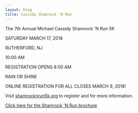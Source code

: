 ```yaml
---
layout: blog
title: Cassidy Shamrock 'N Run
---
```


The 7th Annual Michael Cassidy Shamrock 'N Run 5K

SATURDAY MARCH 17, 2018

RUTHERFORD, NJ

10:00 AM

REGISTRATION OPENS 8:00 AM

RAIN OR SHINE

ONLINE REGISTRATION FOR ALL CLOSES MARCH 9, 2018!

Visit [shamrocknrun5k.org](https://shamrocknrun5k.org/) to register and for more information.

[Click here for the Shamrock 'N Run brochure](https://storage.googleapis.com/static.rutherford-nj.com/recreation/posts/Shamrock%20N'%20RUN%20-%20March%2017th.pdf)
